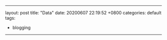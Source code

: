 
---
layout: post
title:  "Data"
date:  20200607 22:19:52 +0800
categories: default
tags:
 - blogging
---
